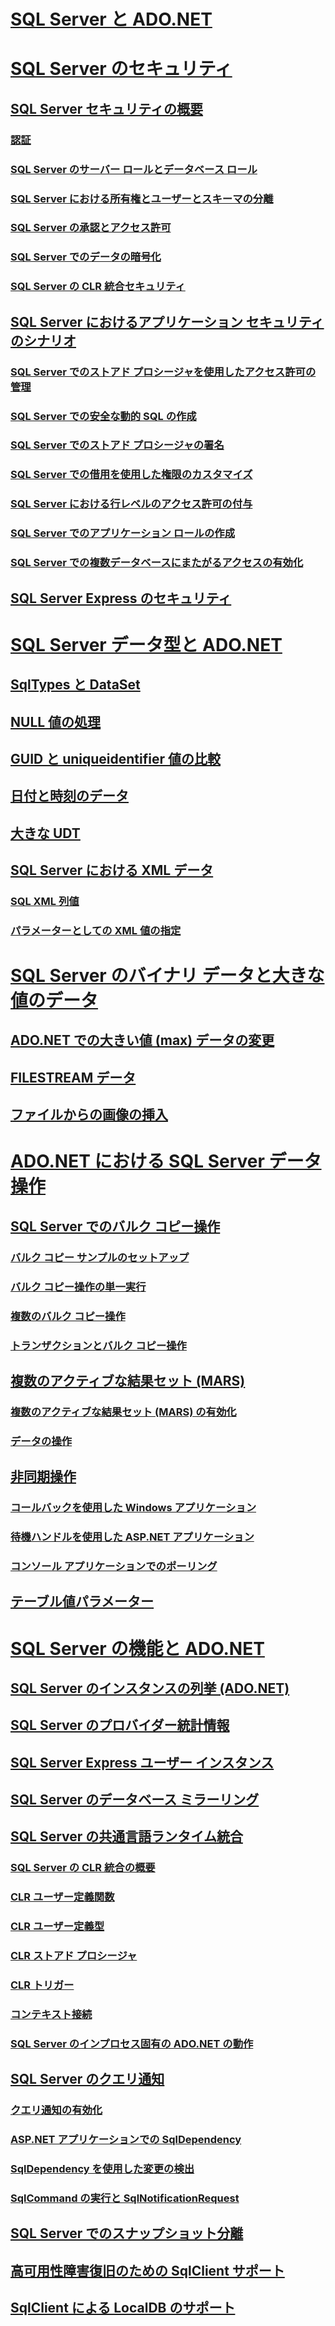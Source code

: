 # [SQL Server と ADO.NET](index.md)
# [SQL Server のセキュリティ](sql-server-security.md)
## [SQL Server セキュリティの概要](overview-of-sql-server-security.md)
### [認証](authentication-in-sql-server.md)
### [SQL Server のサーバー ロールとデータベース ロール](server-and-database-roles-in-sql-server.md)
### [SQL Server における所有権とユーザーとスキーマの分離](ownership-and-user-schema-separation-in-sql-server.md)
### [SQL Server の承認とアクセス許可](authorization-and-permissions-in-sql-server.md)
### [SQL Server でのデータの暗号化](data-encryption-in-sql-server.md)
### [SQL Server の CLR 統合セキュリティ](clr-integration-security-in-sql-server.md)
## [SQL Server におけるアプリケーション セキュリティのシナリオ](application-security-scenarios-in-sql-server.md)
### [SQL Server でのストアド プロシージャを使用したアクセス許可の管理](managing-permissions-with-stored-procedures-in-sql-server.md)
### [SQL Server での安全な動的 SQL の作成](writing-secure-dynamic-sql-in-sql-server.md)
### [SQL Server でのストアド プロシージャの署名](signing-stored-procedures-in-sql-server.md)
### [SQL Server での借用を使用した権限のカスタマイズ](customizing-permissions-with-impersonation-in-sql-server.md)
### [SQL Server における行レベルのアクセス許可の付与](granting-row-level-permissions-in-sql-server.md)
### [SQL Server でのアプリケーション ロールの作成](creating-application-roles-in-sql-server.md)
### [SQL Server での複数データベースにまたがるアクセスの有効化](enabling-cross-database-access-in-sql-server.md)
## [SQL Server Express のセキュリティ](sql-server-express-security.md)
# [SQL Server データ型と ADO.NET](sql-server-data-types.md)
## [SqlTypes と DataSet](sqltypes-and-the-dataset.md)
## [NULL 値の処理](handling-null-values.md)
## [GUID と uniqueidentifier 値の比較](comparing-guid-and-uniqueidentifier-values.md)
## [日付と時刻のデータ](date-and-time-data.md)
## [大きな UDT](large-udts.md)
## [SQL Server における XML データ](xml-data-in-sql-server.md)
### [SQL XML 列値](sql-xml-column-values.md)
### [パラメーターとしての XML 値の指定](specifying-xml-values-as-parameters.md)
# [SQL Server のバイナリ データと大きな値のデータ](sql-server-binary-and-large-value-data.md)
## [ADO.NET での大きい値 (max) データの変更](modifying-large-value-max-data.md)
## [FILESTREAM データ](filestream-data.md)
## [ファイルからの画像の挿入](inserting-an-image-from-a-file.md)
# [ADO.NET における SQL Server データ操作](sql-server-data-operations.md)
## [SQL Server でのバルク コピー操作](bulk-copy-operations-in-sql-server.md)
### [バルク コピー サンプルのセットアップ](bulk-copy-example-setup.md)
### [バルク コピー操作の単一実行](single-bulk-copy-operations.md)
### [複数のバルク コピー操作](multiple-bulk-copy-operations.md)
### [トランザクションとバルク コピー操作](transaction-and-bulk-copy-operations.md)
## [複数のアクティブな結果セット (MARS)](multiple-active-result-sets-mars.md)
### [複数のアクティブな結果セット (MARS) の有効化](enabling-multiple-active-result-sets.md)
### [データの操作](manipulating-data.md)
## [非同期操作](asynchronous-operations.md)
### [コールバックを使用した Windows アプリケーション](windows-applications-using-callbacks.md)
### [待機ハンドルを使用した ASP.NET アプリケーション](aspnet-apps-using-wait-handles.md)
### [コンソール アプリケーションでのポーリング](polling-in-console-applications.md)
## [テーブル値パラメーター](table-valued-parameters.md)
# [SQL Server の機能と ADO.NET](sql-server-features-and-adonet.md)
## [SQL Server のインスタンスの列挙 (ADO.NET)](enumerating-instances-of-sql-server.md)
## [SQL Server のプロバイダー統計情報](provider-statistics-for-sql-server.md)
## [SQL Server Express ユーザー インスタンス](sql-server-express-user-instances.md)
## [SQL Server のデータベース ミラーリング](database-mirroring-in-sql-server.md)
## [SQL Server の共通言語ランタイム統合](sql-server-common-language-runtime-integration.md)
### [SQL Server の CLR 統合の概要](introduction-to-sql-server-clr-integration.md)
### [CLR ユーザー定義関数](clr-user-defined-functions.md)
### [CLR ユーザー定義型](clr-user-defined-types.md)
### [CLR ストアド プロシージャ](clr-stored-procedures.md)
### [CLR トリガー](clr-triggers.md)
### [コンテキスト接続](the-context-connection.md)
### [SQL Server のインプロセス固有の ADO.NET の動作](sql-server-in-process-specific-behavior-of-adonet.md)
## [SQL Server のクエリ通知](query-notifications-in-sql-server.md)
### [クエリ通知の有効化](enabling-query-notifications.md)
### [ASP.NET アプリケーションでの SqlDependency](sqldependency-in-an-aspnet-app.md)
### [SqlDependency を使用した変更の検出](detecting-changes-with-sqldependency.md)
### [SqlCommand の実行と SqlNotificationRequest](sqlcommand-execution-with-a-sqlnotificationrequest.md)
## [SQL Server でのスナップショット分離](snapshot-isolation-in-sql-server.md)
## [高可用性障害復旧のための SqlClient サポート](sqlclient-support-for-high-availability-disaster-recovery.md)
## [SqlClient による LocalDB のサポート](sqlclient-support-for-localdb.md)
